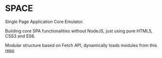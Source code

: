 # SPACE
Single Page Application Core Emulator.

Building core SPA functionalities without NodeJS, just using pure HTML5, CSS3 and ES6.

Modular structure based on Fetch API, dynamically loads modules from this [repo](https://github.com/n-ce/SPACE-Modules)
